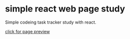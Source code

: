 # simple react web page study

Simple codeing task tracker study with react.

[click for page preview](https://malisuslu.github.io/task-tracker/)